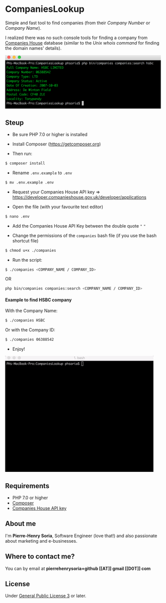 # CompaniesLookup

Simple and fast tool to find companies (from their *Company Number* or *Company Name*).

I realized there was no such console tools for finding a company from [Companies House](https://www.gov.uk/government/organisations/companies-house) database (similar to the *Unix whois command* for finding the domain names' details).

![Find Companies with console interface](assets/companies-lookup-example.png)


## Steup

* Be sure PHP 7.0 or higher is installed

* Install Composer (https://getcomposer.org)

* Then run:

```bash
$ composer install
```

* Rename `.env.example` to `.env`

```bash
$ mv .env.example .env
```

* Request your Companies House API key => https://developer.companieshouse.gov.uk/developer/applications

* Open the file (with your favourite text editor)

```bash
$ nano .env
```

* Add the Companies House API Key between the double quote `"` `"`

* Change the permissions of the `companies` bash file (if you use the bash shortcut file)

```bash
$ chmod u+x ./companies
```

* Run the script:

```bash
$ ./companies <COMPANY_NAME / COMPANY_ID>
```
OR
```bash
php bin/companies companies:search <COMPANY_NAME / COMPANY_ID>
```

#### Example to find HSBC company

With the Company Name:

```bash
$ ./companies HSBC
```

Or with the Company ID:

```bash
$ ./companies 06388542
```

* Enjoy!

![Companies House Lookup, real example](assets/CompaniesHouseLookup.gif)


## Requirements

* PHP 7.0 or higher
* [Composer](https://getcomposer.org)
* [Companies House API key](https://developer.companieshouse.gov.uk/developer/signin)


## About me

I'm **Pierre-Henry Soria**, Software Engineer (love that!) and also passionate about marketing and e-businesses.


## Where to contact me?

You can by email at **pierrehenrysoria+github [[AT]] gmail [[D0T]] com**


## License

Under [General Public License 3](http://www.gnu.org/licenses/gpl.html) or later.
